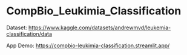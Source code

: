 # CompBio_Leukimia_Classification

Dataset: https://www.kaggle.com/datasets/andrewmvd/leukemia-classification/data

App Demo: https://compbio-leukimia-classification.streamlit.app/
